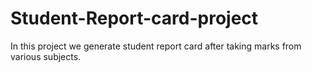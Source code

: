 # Student-Report-card-project
In this project we generate student report card after taking marks from various subjects.
